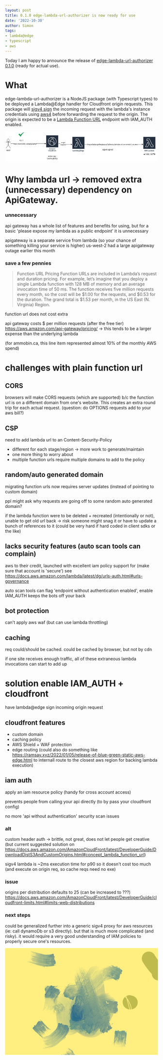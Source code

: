 ```yaml
---
layout: post
title: 0.1.0 edge-lambda-url-authorizer is now ready for use
date: '2022-10-30'
author: Simon
tags:
- lambda@edge
- typescript
- aws
---
```


Today I am happy to announce the release of [edge-lambda-url-authorizer 0.1.0](https://www.npmjs.com/package/edge-lambda-url-authorizer) (ready for actual use).

# What
edge-lambda-url-authorizer is a NodeJS package (with Typescript types) to be deployed a Lambda@Edge handler for Cloudfront origin requests. This package will [sigv4 sign](https://docs.aws.amazon.com/general/latest/gr/signature-version-4.html) the incoming request with the lambda's instance credentials using [aws4](https://www.npmjs.com/package/aws4) before forwarding the request to the origin. The origin is expected to be a [Lambda Function URL](https://aws.amazon.com/blogs/aws/announcing-aws-lambda-function-urls-built-in-https-endpoints-for-single-function-microservices/
) endpoint with IAM_AUTH enabled. 

![](/assets/edge_signer.drawio.png)

# Why lambda url -> removed extra (unnecessary) dependency on ApiGateway.
### unnecessary
api gateway has a whole list of features and benefits for using, but for a basic 'please expose my lambda as a public endpoint' it is unnecessary

apigateway is a separate service from lambda (so your chance of something killing your service is higher) us-west-2 had a large apigateway outage earlier this month

### save a few pennies
>Function URL Pricing
>Function URLs are included in Lambda’s request and duration pricing. For example, let’s imagine that you deploy a single Lambda function with 128 MB of memory and an average invocation time of 50 ms. The function receives five million requests every month, so the cost will be $1.00 for the requests, and $0.53 for the duration. The grand total is $1.53 per month, in the US East (N. Virginia) Region.

function url does not cost extra

api gateway costs $ per million requests (after the free tier) https://aws.amazon.com/api-gateway/pricing/
-> this tends to be a larger expense than the underlying lambda

(for ammobin.ca, this line item represented almost 10% of the monthly AWS spend)

# challenges with plain function url
## CORS
browsers will make CORS requests (which are supported) b/c the function url is on a different domain from one's website. This creates an extra round trip for each actual request. (question: do OPTIONS requests add to your aws bill?)

## CSP
need to add lambda url to an Content-Security-Policy 
- different for each stage/region -> more work to generate/maintain
- one more thing to worry about
- multiple function urls require multiple domains to add to the policy

## random/auto generated domain
migrating function urls now requires server updates (instead of pointing to custom domain)

ppl might ask why requests are going off to some random auto generated domain?

if the lambda function were to be deleted + recreated (intentionally or not), unable to get old url back -> risk someone might snag it or have to update a bunch of references to it
(could be very hard if hard coded in client sdks or the like)

## lacks security features (auto scan tools can complain)
aws to their credit, launched with excellent iam policy support for (make sure that account is 'secure')
see https://docs.aws.amazon.com/lambda/latest/dg/urls-auth.html#urls-governance

auto scan tools can flag 'endpoint without authentication enabled', enable IAM_AUTH keeps the bots off your back

## bot protection
can't apply aws waf (but can use lambda throttling)

## caching
req could/should be cached. could be cached by browser, but not by cdn

if one site receives enough traffic, all of these extraneous lambda invocations can start to add up


# solution enable IAM_AUTH + cloudfront
have lambda@edge sign incoming origin request 

## cloudfront features
- custom domain
- caching policy
- AWS Shield + WAF protection
- edge routing (could also do something like https://ramsay.xyz/2022/01/05/release-of-blue-green-static-aws-edge.html to internall route to the closest aws region for backing lambda execution)

## iam auth
apply an iam resource policy (handy for cross account access)

prevents people from calling your api directly (to by pass your cloudfront config)

no more 'api without authentication' security scan issues

### alt
custom header auth -> brittle, not great, does not let people get creative (but current suggested solution on https://docs.aws.amazon.com/AmazonCloudFront/latest/DeveloperGuide/DownloadDistS3AndCustomOrigins.html#concept_lambda_function_url)

sigv4 lambda is ~2ms execution time for p90 so it doesn't cost too much (and execute on origin req, so cache reqs need no exe)

### issue
origins per distribution defaults to 25 (can be increased to ???)
https://docs.aws.amazon.com/AmazonCloudFront/latest/DeveloperGuide/cloudfront-limits.html#limits-web-distributions

### next steps 
could be generalized further into a generic sigv4 proxy for aws resources (ie: call dynamoDb or s3 directly). but that is much more complicated (and risky). it would require a very good understanding of IAM policies to properly secure one's resources.

![](/assets/3.jpg)


